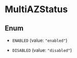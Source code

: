 

# MultiAZStatus

## Enum


* `ENABLED` (value: `"enabled"`)

* `DISABLED` (value: `"disabled"`)



